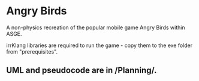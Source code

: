 # Angry Birds
A non-physics recreation of the popular mobile game Angry Birds within ASGE.

irrKlang libraries are required to run the game - copy them to the exe folder from "prerequisites".

## UML and pseudocode are in /Planning/.